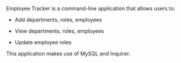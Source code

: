 Employee Tracker is a command-line application that allows users to:

- Add departments, roles, employees

- View departments, roles, employees

- Update employee roles

This application makes use of MySQL and Inquirer.
